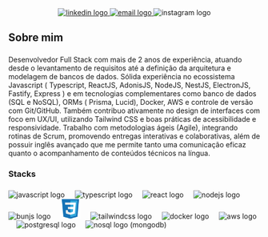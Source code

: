 <div align="center">
  <a href="https://www.linkedin.com/in/caioogdev" target="_blank">
    <img src="https://img.shields.io/static/v1?message=LinkedIn&logo=linkedin&label=&color=0077B5&logoColor=white&labelColor=&style=for-the-badge" height="25" alt="linkedin logo"/>
  </a>
    <a href="https://mail.google.com/mail/?view=cm&fs=1&to=caioog.dev@gmail.com" target="_blank">
    <img src="https://img.shields.io/static/v1?message=Email&logo=gmail&label=&color=EA4335&logoColor=white&labelColor=&style=for-the-badge" height="25" alt="email logo"/>
  </a>
  <a>
     <img src="https://img.shields.io/static/v1?message=Instagram&logo=instagram&label=&color=E4405F&logoColor=white&labelColor=&style=for-the-badge" height="25" alt="instagram logo"  />
  </a>
</div>

###

<h2 align="left">Sobre mim</h3>

###

<p align="left">Desenvolvedor Full Stack com mais de 2 anos de experiência, atuando desde o levantamento de
requisitos até a definição da arquitetura e modelagem de bancos de dados. Sólida experiência no ecossistema
Javascript ( Typescript, ReactJS, AdonisJS, NodeJS, NestJS, ElectronJS, Fastify, Express ) e em tecnologias
complementares como banco de dados (SQL e NoSQL), ORMs ( Prisma, Lucid), Docker, AWS e controle de
versão com Git/GitHub. Também contribuo ativamente no design de interfaces com foco em UX/UI, utilizando
Tailwind CSS e boas práticas de acessibilidade e responsividade. Trabalho com metodologias ágeis (Agile),
integrando rotinas de Scrum, promovendo entregas interativas e colaborativas, além de possuir inglês avançado
que me permite tanto uma comunicação eficaz quanto o acompanhamento de conteúdos técnicos na língua.</p>

###

<h3 align="left">Stacks</h3>

###

<div align="left">
  <img src="https://cdn.jsdelivr.net/gh/devicons/devicon/icons/javascript/javascript-original.svg" height="40" alt="javascript logo" />
  <img width="12" />
  <img src="https://cdn.jsdelivr.net/gh/devicons/devicon/icons/typescript/typescript-original.svg" height="40" alt="typescript logo" />
  <img width="12" />
  <img src="https://cdn.jsdelivr.net/gh/devicons/devicon/icons/react/react-original.svg" height="40" alt="react logo" />
  <img width="12" />
  <img src="https://cdn.jsdelivr.net/gh/devicons/devicon/icons/nodejs/nodejs-original.svg" height="40" alt="nodejs logo" />
  <img width="12" />
  <img src="https://bun.sh/logo.svg" height="40" alt="bunjs logo" />
  <img width="12" />
  <img src="https://raw.githubusercontent.com/devicons/devicon/master/icons/css3/css3-original.svg" height="40" alt="css logo" />
  <img width="12" />
  <img src="https://www.vectorlogo.zone/logos/tailwindcss/tailwindcss-icon.svg" height="40" alt="tailwindcss logo" />
  <img width="12" />
  <img src="https://cdn.jsdelivr.net/gh/devicons/devicon/icons/docker/docker-plain-wordmark.svg" height="40" alt="docker logo" />
  <img width="12" />
  <img src="https://cdn.jsdelivr.net/gh/devicons/devicon/icons/amazonwebservices/amazonwebservices-original-wordmark.svg" height="40" alt="aws logo" />
  <img width="12" />
  <img src="https://cdn.jsdelivr.net/gh/devicons/devicon/icons/postgresql/postgresql-original.svg" height="40" alt="postgresql logo" />
  <img width="12" />
  <img src="https://cdn.jsdelivr.net/gh/devicons/devicon/icons/mongodb/mongodb-original.svg" height="40" alt="nosql logo (mongodb)" />
</div>

###
